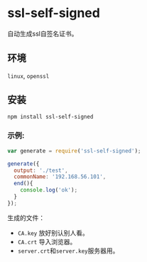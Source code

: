 # ssl-self-signed
自动生成ssl自签名证书。
## 环境
`linux`, `openssl`
## 安装
`npm install ssl-self-signed`
### 示例:
```js
var generate = require('ssl-self-signed');

generate({
  output: './test',
  commonName: '192.168.56.101',
  end(){
    console.log('ok');
  }
});
```
生成的文件：
- `CA.key` 放好别认别人看。
- `CA.crt` 导入浏览器。
- `server.crt`和`server.key`服务器用。